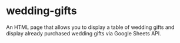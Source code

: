 # wedding-gifts
An HTML page that allows you to display a table of wedding gifts and display already purchased wedding gifts via Google Sheets API.
